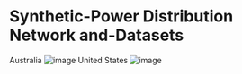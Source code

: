 # Synthetic-Power Distribution Network and-Datasets

Australia
![image](https://user-images.githubusercontent.com/18253918/138540445-3be80dbe-c6d5-4046-9b44-7e307c75ed45.png)
United States
![image](https://user-images.githubusercontent.com/18253918/181919056-0b409dc7-87a2-4e75-9b0f-a535da834ad8.png)

